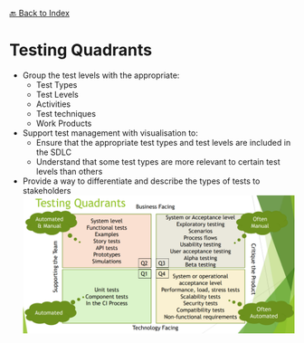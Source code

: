 [🔙 Back to Index](../index.md)

# Testing Quadrants
* Group the test levels with the appropriate:
  * Test Types
  * Test Levels
  * Activities
  * Test techniques
  * Work Products
* Support test management with visualisation to:
  * Ensure that the appropriate test types and test levels are included in the SDLC
  * Understand that some test types are more relevant to certain test levels than others
* Provide a way to differentiate and describe the types of tests to stakeholders
![image12.png](assets/image12.png)